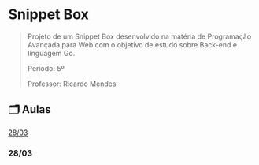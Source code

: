 # Snippet Box

> Projeto de um Snippet Box desenvolvido na matéria de Programação Avançada para Web com o objetivo de estudo sobre Back-end e linguagem Go.
>
> Período: 5º
> 
> Professor: Ricardo Mendes


## 🗂️ Aulas

[28/03](#28/03)



### 28/03


